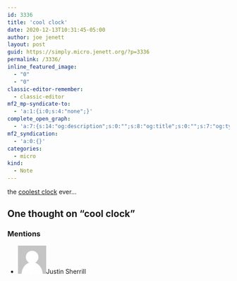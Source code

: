 ```yaml
---
id: 3336
title: 'cool clock'
date: 2020-12-13T10:31:45-05:00
author: joe jenett
layout: post
guid: https://simply.micro.jenett.org/?p=3336
permalink: /3336/
inline_featured_image:
  - "0"
  - "0"
classic-editor-remember:
  - classic-editor
mf2_mp-syndicate-to:
  - 'a:1:{i:0;s:4:"none";}'
complete_open_graph:
  - 'a:7:{s:14:"og:description";s:0:"";s:8:"og:title";s:0:"";s:7:"og:type";s:0:"";s:12:"twitter:card";s:7:"summary";s:15:"twitter:creator";s:0:"";s:19:"twitter:description";s:0:"";s:8:"og:image";s:0:"";}'
mf2_syndication:
  - 'a:0:{}'
categories:
  - micro
kind:
  - Note
---
```

the [coolest clock](http://www.concentrichron.com/) ever...

<h2 id="comments-title">One thought on “cool clock”		</h2>


<ol class="commentlist">
</ol>
<div class="mentions">
<h3>Mentions</h3>
<ul class="mention-list linkback-mention"><li class="webmention even thread-even depth-1 linkback-mention-single u-mention h-cite h-entry p-comment comment" id="comment-505">
<span class="p-author h-card"><a class="u-url" title="" href="http://www.shiningsilence.com/"><img alt="" src="/wp-content/plugins/webmention/img/mm.jpg" srcset="/wp-content/plugins/webmention/img/mm.jpg 2x" class="avatar avatar-64 photo avatar-default u-photo" itemprop="image" loading="lazy" width="64" height="64"></a><span class="hide-name p-name">Justin Sherrill</span></span><a class="u-url" href="https://www.dragonflydigest.com/2020/12/20/25239.html"></a>
</li></ul></div>